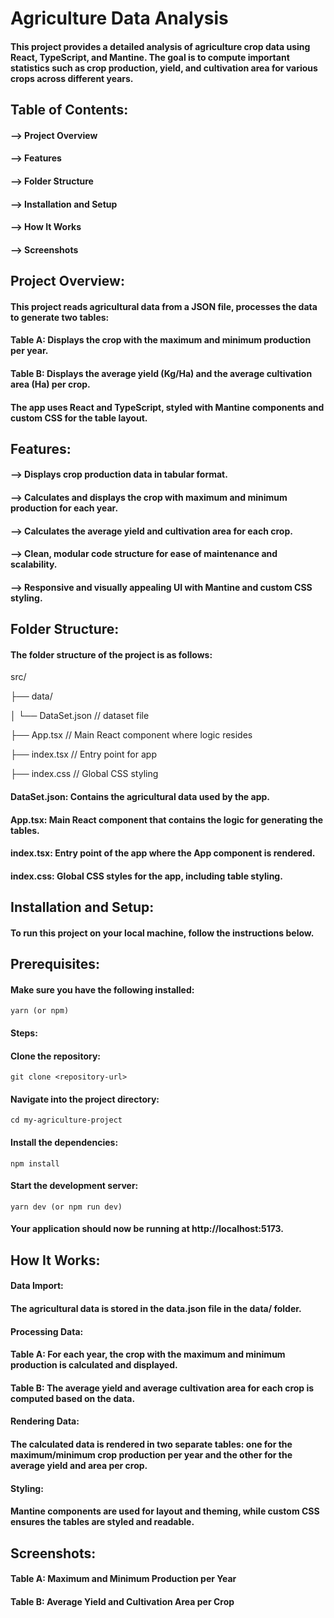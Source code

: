 
# Agriculture Data Analysis
#### This project provides a detailed analysis of agriculture crop data using React, TypeScript, and Mantine. The goal is to compute important statistics such as crop production, yield, and cultivation area for various crops across different years.

## Table of Contents:

#### --> Project Overview

#### --> Features

#### --> Folder Structure

#### --> Installation and Setup

#### --> How It Works

#### --> Screenshots

## Project Overview:

#### This project reads agricultural data from a JSON file, processes the data to generate two tables:

#### Table A: Displays the crop with the maximum and minimum production per year.

#### Table B: Displays the average yield (Kg/Ha) and the average cultivation area (Ha) per crop.

#### The app uses React and TypeScript, styled with Mantine components and custom CSS for the table layout.

## Features:

#### --> Displays crop production data in tabular format.

#### --> Calculates and displays the crop with maximum and minimum production for each year.

#### --> Calculates the average yield and cultivation area for each crop.

#### --> Clean, modular code structure for ease of maintenance and scalability.

#### --> Responsive and visually appealing UI with Mantine and custom CSS styling.

## Folder Structure:

#### The folder structure of the project is as follows:

src/

├── data/

│   └── DataSet.json           // dataset file

├── App.tsx                 // Main React component where logic resides

├── index.tsx               // Entry point for app

├── index.css               // Global CSS styling

#### DataSet.json: Contains the agricultural data used by the app.

#### App.tsx: Main React component that contains the logic for generating the tables.

#### index.tsx: Entry point of the app where the App component is rendered.

#### index.css: Global CSS styles for the app, including table styling.

## Installation and Setup:

#### To run this project on your local machine, follow the instructions below.

## Prerequisites:

#### Make sure you have the following installed:

    yarn (or npm)

#### Steps:

#### Clone the repository:

    git clone <repository-url>

#### Navigate into the project directory:

    cd my-agriculture-project

#### Install the dependencies:

    npm install

#### Start the development server:

    yarn dev (or npm run dev)
#### Your application should now be running at http://localhost:5173.

## How It Works:

#### Data Import: 
  
 #### The agricultural data is stored in the data.json file in the data/ folder.

#### Processing Data:

#### Table A: For each year, the crop with the maximum and minimum production is calculated and displayed.

#### Table B: The average yield and average cultivation area for each crop is computed based on the data.

#### Rendering Data:

  #### The calculated data is rendered in two separate tables: one for the maximum/minimum crop production per year and the other for the average yield and area per crop.

#### Styling:

#### Mantine components are used for layout and theming, while custom CSS ensures the tables are styled and readable.

## Screenshots:

#### Table A: Maximum and Minimum Production per Year

#### Table B: Average Yield and Cultivation Area per Crop
